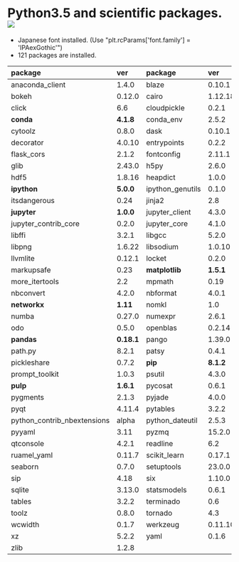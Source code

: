 Python3.5 and scientific packages. [![](https://badge.imagelayers.io/tsutomu7/scientific-python:latest.svg)](https://imagelayers.io/?images=tsutomu7/scientific-python:latest)
======

- Japanese font installed. (Use "plt.rcParams['font.family'] = 'IPAexGothic'")
- 121 packages are installed.

package|ver|package|ver|package|ver
:--|:--|:--|:--|:--|:--
anaconda_client|1.4.0|blaze|0.10.1|blist|1.3.6
bokeh|0.12.0|cairo|1.12.18|chest|0.2.3
click|6.6|cloudpickle|0.2.1|clyent|1.2.2
**conda**|**4.1.8**|conda_env|2.5.2|cycler|0.10.0
cytoolz|0.8.0|dask|0.10.1|datashape|0.5.2
decorator|4.0.10|entrypoints|0.2.2|**flask**|**0.11.1**
flask_cors|2.1.2|fontconfig|2.11.1|freetype|2.5.5
glib|2.43.0|h5py|2.6.0|harfbuzz|0.9.39
hdf5|1.8.16|heapdict|1.0.0|ipykernel|4.3.1
**ipython**|**5.0.0**|ipython_genutils|0.1.0|ipywidgets|4.1.1
itsdangerous|0.24|jinja2|2.8|jsonschema|2.5.1
**jupyter**|**1.0.0**|jupyter_client|4.3.0|jupyter_console|5.0.0
jupyter_contrib_core|0.2.0|jupyter_core|4.1.0|jupyter_nbextensions_configurator|0.2.0
libffi|3.2.1|libgcc|5.2.0|libgfortran|3.0.0
libpng|1.6.22|libsodium|1.0.10|libxml2|2.9.2
llvmlite|0.12.1|locket|0.2.0|markdown|2.6.6
markupsafe|0.23|**matplotlib**|**1.5.1**|mistune|0.7.2
more_itertools|2.2|mpmath|0.19|multipledispatch|0.4.8
nbconvert|4.2.0|nbformat|4.0.1|ncurses|5.9
**networkx**|**1.11**|nomkl|1.0|notebook|4.2.1
numba|0.27.0|numexpr|2.6.1|**numpy**|**1.11.1**
odo|0.5.0|openblas|0.2.14|openssl|1.0.2h
**pandas**|**0.18.1**|pango|1.39.0|partd|0.3.4
path.py|8.2.1|patsy|0.4.1|pexpect|4.0.1
pickleshare|0.7.2|**pip**|**8.1.2**|pixman|0.32.6
prompt_toolkit|1.0.3|psutil|4.3.0|ptyprocess|0.5.1
**pulp**|**1.6.1**|pycosat|0.6.1|pycrypto|2.6.1
pygments|2.1.3|pyjade|4.0.0|pyparsing|2.1.4
pyqt|4.11.4|pytables|3.2.2|**python**|**3.5.2**
python_contrib_nbextensions|alpha|python_dateutil|2.5.3|pytz|2016.6.1
pyyaml|3.11|pyzmq|15.2.0|qt|4.8.7
qtconsole|4.2.1|readline|6.2|requests|2.10.0
ruamel_yaml|0.11.7|scikit_learn|0.17.1|**scipy**|**0.17.1**
seaborn|0.7.0|setuptools|23.0.0|simplegeneric|0.8.1
sip|4.18|six|1.10.0|sqlalchemy|1.0.13
sqlite|3.13.0|statsmodels|0.6.1|**sympy**|**1.0**
tables|3.2.2|terminado|0.6|tk|8.5.18
toolz|0.8.0|tornado|4.3|traitlets|4.2.2
wcwidth|0.1.7|werkzeug|0.11.10|wheel|0.29.0
xz|5.2.2|yaml|0.1.6|zeromq|4.1.4
zlib|1.2.8|
